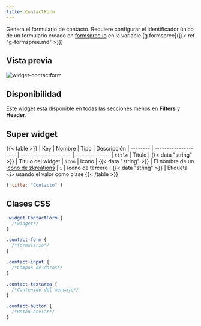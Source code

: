 ```yaml
---
title: ContactForm
---
```


Genera el formulario de contacto. Requiere configurar el identificador único de un formulario creado en [formspree.io](https://formspree.io/) en la variable [g.formspree]({{< ref "g-formspree.md" >}})

## Vista previa

![widget-contactform](/images/widgets/contactform.png)

## Disponibilidad

Este widget esta disponible en todas las secciones menos en **Filters** y **Header**.

## Super widget

{{< table >}}
| Key      | Nombre               | Tipo                  | Descripción 
| -------- | -------------------- | --------------------- | --------------
| `title`  | Título               | {{< data "string" >}} | Titulo del widget
| `icon`   | Icono                | {{< data "string" >}} | El nombre de un [icono de zkreations](https://icons.zkreations.com/)
| `i`      | Icono de tercero     | {{< data "string" >}} | Etiqueta `<i>` usando el valor como clase
{{< /table >}}

```js
{ title: "Contacto" }
```

## Clases CSS

```css
.widget.ContactForm {
  /*widget*/
}

.contact-form {
  /*formulario*/
}

.contact-input {
  /*Campos de datos*/
}

.contact-textarea {
  /*Contenido del mensaje*/
}

.contact-button {
  /*Botón enviar*/
}
```


